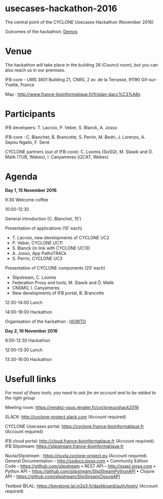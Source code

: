 # usecases-hackathon-2016
The central point of the CYCLONE Usecases Hackathon (November 2016)

Outcomes of the hackathon: [Demos](demos.md)

# Venue

The hackathon will take place in the building 26 (Council room), but you can also reach us in our premises.

IFB-core - UMS 3601
Building 21,
CNRS, 2 av. de la Terrasse,
91190 Gif-sur-Yvette, France

Map : http://www.france-bioinformatique.fr/fr/plan-dacc%C3%A8s

# Participants

IFB developers: T. Lacroix, P. Veber, S. Blanck, A. Josso 

IFB-core : C. Blanchet, B. Brancotte, S. Perrin, M. Bedri, J. Lorenzo, A. Sepou Ngailo, F. Sené

CYCLONE partners (out of IFB-core): C. Loomis (SixSQ), M. Slawik and Ö. Malik (TUB, Webex), I. Canyameres (i2CAT, Webex)

# Agenda

**Day 1, 15 November 2016**

9:30 Welcome coffee

10:00-12:30

General introduction (C. Blanchet, 15’)

Presentation of applications (10’ each)
* T. Lacroix, new developments of CYCLONE UC2
* P. Veber, CYCLONE UC11
* S. Blanck (in link with CYCLONE UC13)
* A. Josso, App PathoTRACk
* S. Perrin, CYCLONE UC3

Presentation of CYCLONE components (20’ each)
* Slipstream, C. Loomis
* Federation Proxy and tools, M. Slawik and Ö. Malik
* CNSMO, I. Canyameres
* New developments of IFB portal, B. Brancotte

12:30-14:00 Lunch

14:00-18:00 Hackathon

Organisation of the hackathon : [HOWTO](hack-howto.md)

**Day 2, 16 November 2016**

9:00-12:30 Hackathon

12:00-13:30 Lunch

13:30-16:00 Hackathon

# Usefull links
_For most of thses tools, you need to ask for an account and to be added to the right group_

Meeting room: https://rendez-vous.renater.fr/cycloneucshack2016

SLACK: http://cyclone-project.slack.com (Account required)

CYCLONE Usecases portal: https://cyclone.france-bioinformatique.fr (Account required)

IFB cloud portal: http://cloud.france-bioinformatique.fr (Account required).
IFB Slipstream: https://slipstream.france-bioinformatique.fr

Nuvla/Slipstream : 
https://nuvla.cyclone-project.eu (Account required).
General Documentation 
– http://ssdocs.sixsq.com
• Community Edition Code
– https://github.com/slipstream
• REST API
– http://ssapi.sixsq.com
• Python API
– https://github.com/slipstream/SlipStreamPythonAPI
• Clojure API
– https://github.com/slipstream/SlipStreamClojureAPI

Testbed @LAL: https://keystone.lal.in2p3.fr/dashboard/auth/login/ (Account required)
